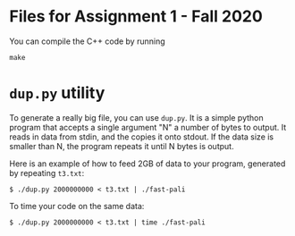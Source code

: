 # Files for Assignment 1 - Fall 2020
You can compile the C++ code by running

```
make
```

# `dup.py` utility

To generate a really big file, you can use `dup.py`. It is a simple
python program that accepts a single argument "N" a number of bytes to
output. It reads in data from stdin, and the copies it onto stdout. If
the data size is smaller than N, the program repeats it until N bytes
is output.

Here is an example of how to feed 2GB of data to your program, generated
by repeating `t3.txt`:
```
$ ./dup.py 2000000000 < t3.txt | ./fast-pali
```
To time your code on the same data:
```
$ ./dup.py 2000000000 < t3.txt | time ./fast-pali
```
